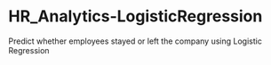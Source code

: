 # HR_Analytics-LogisticRegression
Predict whether employees stayed or left the company using Logistic Regression
